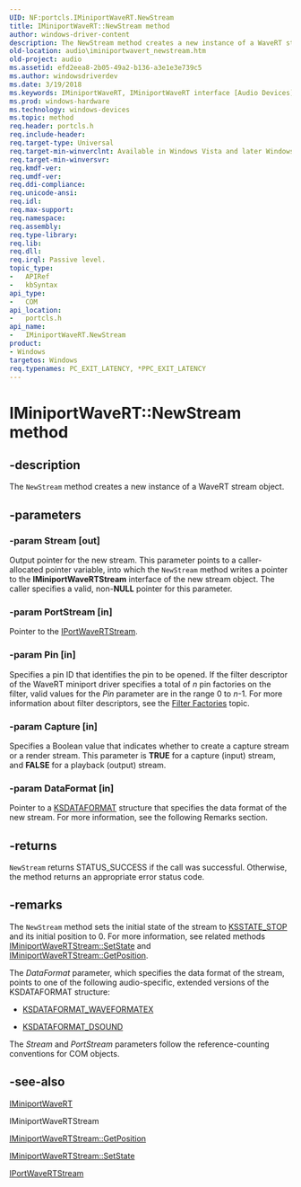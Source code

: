 ```yaml
---
UID: NF:portcls.IMiniportWaveRT.NewStream
title: IMiniportWaveRT::NewStream method
author: windows-driver-content
description: The NewStream method creates a new instance of a WaveRT stream object.
old-location: audio\iminiportwavert_newstream.htm
old-project: audio
ms.assetid: efd2eea8-2b05-49a2-b136-a3e1e3e739c5
ms.author: windowsdriverdev
ms.date: 3/19/2018
ms.keywords: IMiniportWaveRT, IMiniportWaveRT interface [Audio Devices], NewStream method, IMiniportWaveRT::NewStream, NewStream method [Audio Devices], NewStream method [Audio Devices], IMiniportWaveRT interface, NewStream,IMiniportWaveRT.NewStream, audio.iminiportwavert_newstream, audmp-routines_f6e65bf7-d19d-42fc-a0f0-2d2c83e88250.xml, portcls/IMiniportWaveRT::NewStream
ms.prod: windows-hardware
ms.technology: windows-devices
ms.topic: method
req.header: portcls.h
req.include-header: 
req.target-type: Universal
req.target-min-winverclnt: Available in Windows Vista and later Windows operating systems.
req.target-min-winversvr: 
req.kmdf-ver: 
req.umdf-ver: 
req.ddi-compliance: 
req.unicode-ansi: 
req.idl: 
req.max-support: 
req.namespace: 
req.assembly: 
req.type-library: 
req.lib: 
req.dll: 
req.irql: Passive level.
topic_type:
-	APIRef
-	kbSyntax
api_type:
-	COM
api_location:
-	portcls.h
api_name:
-	IMiniportWaveRT.NewStream
product:
- Windows
targetos: Windows
req.typenames: PC_EXIT_LATENCY, *PPC_EXIT_LATENCY
---
```


# IMiniportWaveRT::NewStream method


## -description


The <code>NewStream</code> method creates a new instance of a WaveRT stream object.


## -parameters




### -param Stream [out]

Output pointer for the new stream. This parameter points to a caller-allocated pointer variable, into which the <code>NewStream</code> method writes a pointer to the <b>IMiniportWaveRTStream</b> interface of the new stream object. The caller specifies a valid, non-<b>NULL</b> pointer for this parameter.


### -param PortStream [in]

Pointer to the <a href="https://msdn.microsoft.com/library/windows/hardware/ff536922">IPortWaveRTStream</a>.


### -param Pin [in]

Specifies a pin ID that identifies the pin to be opened. If the filter descriptor of the WaveRT miniport driver specifies a total of <i>n</i> pin factories on the filter, valid values for the <i>Pin</i> parameter are in the range 0 to <i>n</i>-1. For more information about filter descriptors, see the <a href="https://msdn.microsoft.com/e836f941-274f-4e27-8069-753ef9ef2a06">Filter Factories</a> topic. 


### -param Capture [in]

Specifies a Boolean value that indicates whether to create a capture stream or a render stream. This parameter is <b>TRUE</b> for a capture (input) stream, and <b>FALSE</b> for a playback (output) stream.


### -param DataFormat [in]

Pointer to a <a href="https://msdn.microsoft.com/library/windows/hardware/ff561656">KSDATAFORMAT</a> structure that specifies the data format of the new stream. For more information, see the following Remarks section.


## -returns



<code>NewStream</code> returns STATUS_SUCCESS if the call was successful. Otherwise, the method returns an appropriate error status code.




## -remarks



The <code>NewStream</code> method sets the initial state of the stream to <a href="https://msdn.microsoft.com/c71fd395-28aa-4421-9443-b5b0a1f3ac7e">KSSTATE_STOP</a> and its initial position to 0. For more information, see related methods <a href="https://msdn.microsoft.com/library/windows/hardware/ff536756">IMiniportWaveRTStream::SetState</a> and <a href="https://msdn.microsoft.com/library/windows/hardware/ff536749">IMiniportWaveRTStream::GetPosition</a>.

The <i>DataFormat</i> parameter, which specifies the data format of the stream, points to one of the following audio-specific, extended versions of the KSDATAFORMAT structure:

<ul>
<li>

<a href="https://msdn.microsoft.com/library/windows/hardware/ff537095">KSDATAFORMAT_WAVEFORMATEX</a>


</li>
<li>

<a href="https://msdn.microsoft.com/library/windows/hardware/ff537094">KSDATAFORMAT_DSOUND</a>


</li>
</ul>
The <i>Stream</i> and <i>PortStream</i> parameters follow the reference-counting conventions for COM objects.




## -see-also




<a href="https://msdn.microsoft.com/library/windows/hardware/ff536737">IMiniportWaveRT</a>



IMiniportWaveRTStream



<a href="https://msdn.microsoft.com/library/windows/hardware/ff536749">IMiniportWaveRTStream::GetPosition</a>



<a href="https://msdn.microsoft.com/library/windows/hardware/ff536756">IMiniportWaveRTStream::SetState</a>



<a href="https://msdn.microsoft.com/library/windows/hardware/ff536922">IPortWaveRTStream</a>
 

 


